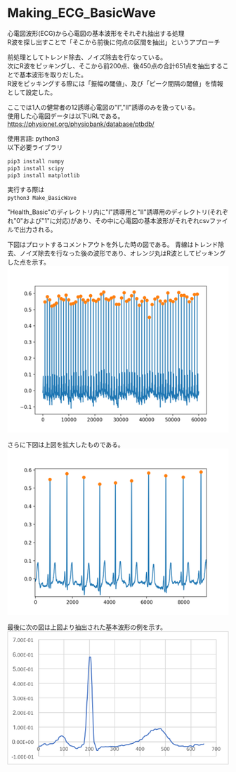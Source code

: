 # Making_ECG_BasicWave

心電図波形(ECG)から心電図の基本波形をそれぞれ抽出する処理  
R波を探し出すことで「そこから前後に何点の区間を抽出」というアプローチ

前処理としてトレンド除去、ノイズ除去を行なっている。  
次にR波をピッキングし、そこから前200点、後450点の合計651点を抽出することで基本波形を取りだした。  
R波をピッキングする際には「振幅の閾値」、及び「ピーク間隔の閾値」を情報として設定した。

ここでは1人の健常者の12誘導心電図の"I","II"誘導のみを扱っている。  
使用した心電図データは以下URLである。  
https://physionet.org/physiobank/database/ptbdb/


使用言語: python3  
以下必要ライブラリ
```
pip3 install numpy
pip3 install scipy
pip3 install matplotlib
```

実行する際は  
`python3 Make_BasicWave`  

"Health_Basic"のディレクトリ内に"I"誘導用と"II"誘導用のディレクトリ(それぞれ"0"および"1"に対応)があり、その中に心電図の基本波形がそれぞれcsvファイルで出力される。  

下図はプロットするコメントアウトを外した時の図である。
青線はトレンド除去、ノイズ除去を行なった後の波形であり、オレンジ丸はR波としてピッキングした点を示す。
![ecg](./explain_image/1.png)

さらに下図は上図を拡大したものである。  
![ecg](./explain_image/2.png)

最後に次の図は上図より抽出された基本波形の例を示す。
![ecg](./explain_image/3.png)
